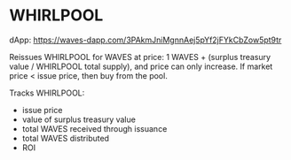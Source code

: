 # WHIRLPOOL
dApp: https://waves-dapp.com/3PAkmJniMgnnAej5pYf2jFYkCbZow5pt9tr

Reissues WHIRLPOOL for WAVES at price: 1 WAVES + (surplus treasury value / WHIRLPOOL total supply), and price can only increase.
If market price < issue price, then buy from the pool.

Tracks WHIRLPOOL:
- issue price
- value of surplus treasury value
- total WAVES received through issuance
- total WAVES distributed
- ROI
